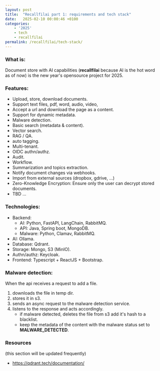```yaml
---
layout: post
title:  "Recallfilai part 1: requirements and tech stack"
date:   2025-02-10 00:00:46 +0100
categories:
    - '2025'
    - tech
    - recallfilai
permalink: /recallfilai/tech-stack/
---
```


### What is:
Document store with AI capabilities (**recallfilai** because AI is the hot word as of now) is the new year's opensource project for 2025. 

### **Features**:
* Upload, store, download documents.
* Support text files, pdf, word, audio, video,
* Accept a url and download the page as a content.
* Support for dynamic metadata.
* Malware detection.
* Basic search (metadata & content).
* Vector search.
* RAG / QA.
* auto tagging.
* Multi-tenant.
* OIDC authn/authz.
* Audit.
* Workflow.
* Summarization and topics extraction.
* Notify document changes via webhooks.
* Import from external sources (dropbox, gdrive, ...)
* Zero-Knowledge Encryption: Ensure only the user can decrypt stored documents.
* TBD ...

### **Technologies**:
* Backend:
  * AI: Python, FastAPI, LangChain, RabbitMQ.
  * API: Java, Spring boot, MongoDB.
  * Malware: Python, Clamav, RabbitMQ.
* AI: Ollama.
* Database: Qdrant.
* Storage: Mongo, S3 (MinIO).
* Authn/authz: Keycloak.
* Frontend: Typescript + ReactJS + Bootstrap.

### Malware detection:
When the api receives a request to add a file.
1. downloads the file in temp dir.
2. stores it in s3.
3. sends an async request to the malware detection service.
4. listens to the response and acts accordingly.
    * if malware detected, deletes the file from s3 add it's hash to a blacklist.
    * keep the metadata of the content with the malware status set to **MALWARE_DETECTED**.


### **Resources**
(this section will be updated frequently)
* https://qdrant.tech/documentation/
